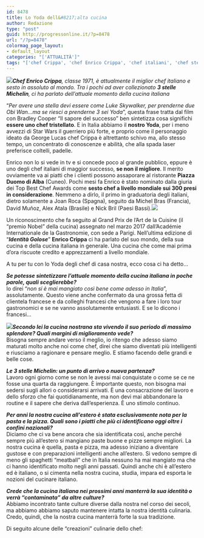 ```yaml
---
id: 8478
title: Lo Yoda dell&#8217;alta cucina
author: Redazione
type: "post"
guid: http://progressonline.it/?p=8478
url: "/?p=8478"
colormag_page_layout:
- default_layout
categories: "['ATTUALITÀ']"
tags: "['chef Crippa', 'chef Enrico Crippa', 'chef italiani', 'chef stellati', 'Cibo italiano', 'Enrico Crippa', 'italian food', 'miglior chef italiano', 'Piazza Duomo Alba', 'ristorante Crippa', 'ristorante Enrico Crippa', 'stelle michelin']"
---
```


***![](https://progressonline.it/wp-content/uploads/2018/05/18275094_1921290024774282_893406932675132704_n-200x300.jpg)Chef Enrico Crippa**, classe 1971, è attualmente il miglior chef italiano e sesto in assoluto al mondo. Tra i pochi ad aver collezionato **3 stelle Michelin**, ci ha parlato dell’attuale momento della cucina italiana*

“*Per avere una stella devi essere come Luke Skywalker, per prenderne due Obi Wan…ma se riesci a prenderne 3 sei Yoda*”, questa frase tratta dal film con Bradley Cooper “Il sapore del successo” ben sintetizza cosa significhi **essere uno chef tristellato**. E in Italia abbiamo il **nostro Yoda**, per i meno avvezzi di Star Wars il guerriero più forte, e proprio come il personaggio ideato da George Lucas chef Crippa è altrettanto schivo ma, allo stesso tempo, un concentrato di conoscenze e abilità, che alla spada laser preferisce coltelli, padelle.

Enrico non lo si vede in tv e si concede poco al grande pubblico, eppure è uno degli chef italiani di maggior successo, **se non il migliore**. Il merito ovviamente va ai piatti che i clienti possono assaporare al ristorante **Piazza Duomo di Alba** (Cuneo). Pochi mesi fa Enrico è stato nominato dalla giuria dei Top Best Chef Awards come **sesto chef a livello mondiale sui 300 presi in considerazione**. Nemmeno a dirlo, il primo in graduatoria degli italiani, dietro solamente a Joan Roca (Spagna), seguito da Michel Bras (Francia), David Muñoz, Alex Atala (Brasile) e Nick Bril (Paesi Bassi).![](https://progressonline.it/wp-content/uploads/2018/05/22008330_1988368538066430_120596536746809364_n-300x169.jpg)

Un riconoscimento che fa seguito al Grand Prix de l’Art de la Cuisine (il “premio Nobel” della cucina) assegnato nel marzo 2017 dall’Académie Internationale de la Gastronomie, con sede a Parigi. Nell’ultima edizione di “***Identità Golose***” **Enrico Crippa** ci ha parlato del suo mondo, della sua cucina e della cucina italiana in generale. Una cucina che come mai prima d’ora riscuote credito e apprezzamenti a livello mondiale.

A tu per tu con lo Yoda degli chef di casa nostra, ecco cosa ci ha detto…

***Se potesse sintetizzare l’attuale momento della cucina italiana in poche parole, quali sceglierebbe?***  
Io direi “*non si è mai mangiato così bene come adesso in Italia*”, assolutamente. Questo viene anche confermato da una grossa fetta di clientela francese e da colleghi francesi che vengono a fare i loro tour gastronomici e se ne vanno assolutamente entusiasti. E se lo dicono i francesi…

***![](https://progressonline.it/wp-content/uploads/2018/05/pzd-crippa-cuoco-artista-piatto-1-300x188.jpg)Secondo lei la cucina nostrana sta vivendo il suo periodo di massimo splendore? Quali margini di miglioramento vede?***  
Bisogna sempre andare verso il meglio, io ritengo che adesso siamo maturati molto anche noi come chef, direi che siamo diventati più intelligenti e riusciamo a ragionare e pensare meglio. E stiamo facendo delle grandi e belle cose.

***Le 3 stelle Michelin: un punto di arrivo o nuova partenza?***  
Lavoro ogni giorno come se non le avessi mai conquistate o come se ce ne fosse una quarta da raggiungere. È importante questo, non bisogna mai sedersi sugli allori o considerarsi arrivati. È una consacrazione del lavoro e dello sforzo che fai quotidianamente, ma non devi mai abbandonare la routine e il sapere che deriva dall’esperienza. È uno stimolo continuo.

***Per anni la nostra cucina all’estero è stata esclusivamente nota per la pasta e la pizza. Quali sono i piatti che più ci identificano oggi oltre i confini nazionali?***  
Diciamo che ci va bene ancora che sia identificata così, anche perché sempre più all’estero si mangiano paste buone e pizze sempre migliori. La nostra cucina è quella, pasta e pizza, ma adesso iniziano a diventare gustose e con preparazioni intelligenti anche all’estero. Si vedono sempre di meno gli spaghetti “meatball” che in Italia nessuno ha mai mangiato ma che ci hanno identificato molto negli anni passati. Quindi anche chi è all’estero ed è italiano, o si cimenta nella nostra cucina, studia, impara ed esporta le nozioni del cucinare italiano.

***Crede che la cucina italiana nei prossimi anni manterrà la sua identità o verrà “contaminata” da altre culture?***  
Abbiamo incontrato tante culture diverse dalla nostra nel corso dei secoli, ma abbiamo abbiamo saputo mantenere intatta la nostra identità culinaria. Credo, quindi, che la nostra cucina manterrà forte la sua tradizione.

Di seguito alcune delle “creazioni” culinarie dello chef: